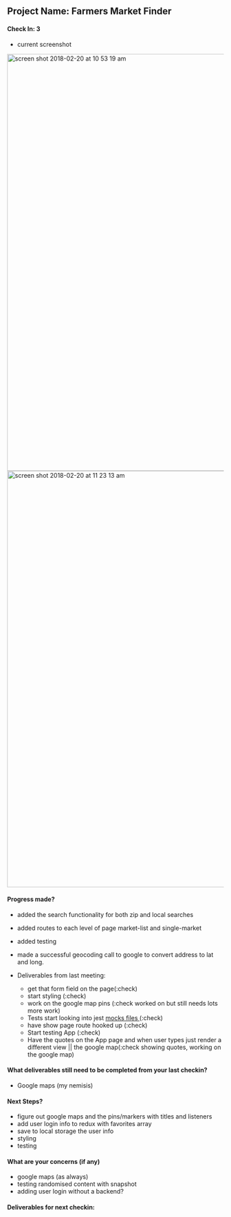 ## Project Name: Farmers Market Finder

#### Check In: 3

- current screenshot
<img width="969" alt="screen shot 2018-02-20 at 10 53 19 am" src="https://user-images.githubusercontent.com/29507352/36440217-672c38e4-162c-11e8-96e3-14a8e102a093.png">


<img width="968" alt="screen shot 2018-02-20 at 11 23 13 am" src="https://user-images.githubusercontent.com/29507352/36441666-82bc80f6-1630-11e8-9750-0911c5da9fd1.png">

#### Progress made?
- added the search functionality for both zip and local searches
- added routes to each level of page market-list and single-market
- added testing 
- made a successful geocoding call to google to convert address to lat and long.

- Deliverables from last meeting:
  - get that form field on the page(:check)
  - start styling (:check)
  - work on the google map pins (:check worked on but still needs lots more work)
  - Tests start looking into jest [mocks files ](https://facebook.github.io/jest/docs/en/manual-mocks.html)(:check)
  - have show page route hooked up (:check)
  - Start testing App (:check)
  - Have the quotes on the App page and when user types just render a different view || the google map(:check showing quotes, working on the google map)

#### What deliverables still need to be completed from your last checkin?

- Google maps (my nemisis)

#### Next Steps?

- figure out google maps and the pins/markers with titles and listeners
- add user login info to redux with favorites array
- save to local storage the user info
- styling
- testing

#### What are your concerns (if any)
- google maps (as always)
- testing randomised content with snapshot
- adding user login without a backend?

#### Deliverables for next checkin:
